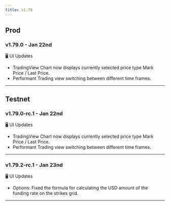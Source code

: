 ```yaml
---
title: v1.79
---
```


## Prod
### v1.79.0 - Jan 22nd
🖥️  UI Updates
* TradingView Chart now displays currently selected price type Mark Price / Last Price.
* Performant Trading view switching between different time frames.

---


## Testnet
### v1.79.0-rc.1 - Jan 22nd

🖥️  UI Updates
* TradingView Chart now displays currently selected price type Mark Price / Last Price.
* Performant Trading view switching between different time frames.
---
### v1.79.2-rc.1 - Jan 23nd

🖥️  UI Updates
* Options: Fixed the formula for calculating the USD amount of the funding rate on the strikes grid.
---

